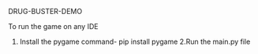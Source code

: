 DRUG-BUSTER-DEMO

To run the game on any IDE
1. Install the pygame
   command- pip install pygame
2.Run the main.py file 

